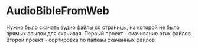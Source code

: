 # AudioBibleFromWeb

Нужно было скачать аудио файлы со страницы, на которой не было прямых ссылок для скачивая. Первый проект - скачивание этих файлов. Второй проект - сортировка по папкам скачанных файлов
